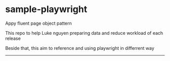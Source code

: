 # sample-playwright
Appy fluent page object pattern 

This repo to help Luke nguyen preparing data and reduce workload of each release

Beside that, this aim to reference and using playwright in differrent way

--- 
